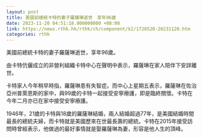 ```yaml
---
layout: post
title: 美國前總統卡特的妻子羅薩琳逝世　享年96歲
date: 2023-11-20 04:51:18.000000000 +08:00
link: https://news.rthk.hk/rthk/ch/component/k2/1728520-20231120.htm
categories: rthk
---
```


美國前總統卡特的妻子羅薩琳逝世，享年96歲。

由卡特伉儷成立的非營利組織卡特中心在聲明中表示，羅薩琳在家人陪伴下安詳離世。

卡特家人今年稍早時指，羅薩琳患有失智症。而中心上星期五表示，羅薩琳在佐治亞州普萊恩斯的家中，與99歲的卡特一起接受安寧療護，即是臨終關懷。卡特在今年二月亦已在家中接受安寧療護。

1946年，21歲的卡特與18歲的羅薩琳結婚，兩人結婚超過77年，是美國結婚時間最長的總統夫婦，而卡特就是美國歷來在世最長壽的總統。卡特在2015年接受訪問時曾經表示，他做過的最好事情就是娶羅薩琳為妻，形容是他人生的頂峰。
